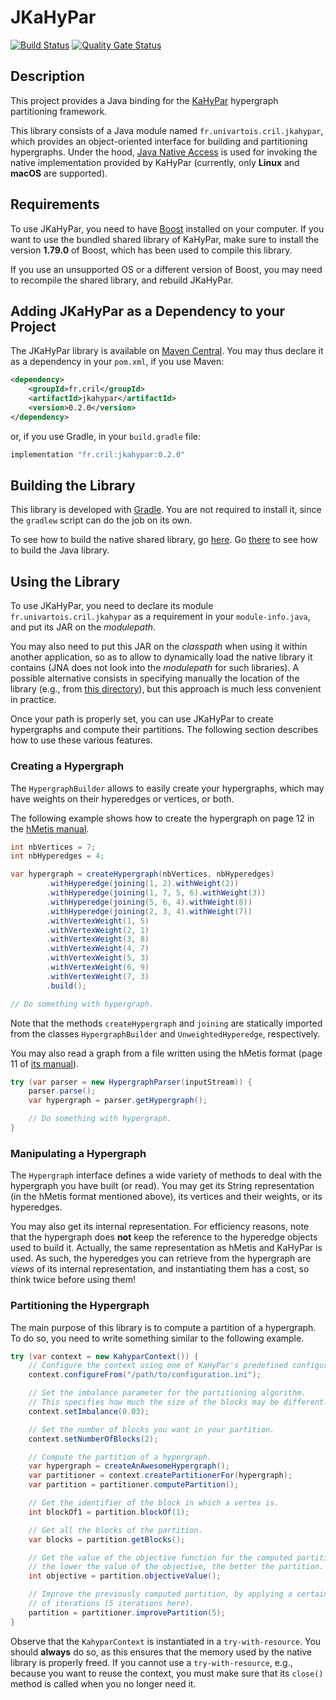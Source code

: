 # JKaHyPar

[![Build Status](https://travis-ci.org/crillab/jkahypar.svg?branch=master)](https://travis-ci.org/crillab/jkahypar)
[![Quality Gate Status](https://sonarcloud.io/api/project_badges/measure?project=crillab%3Ajkahypar&metric=alert_status)](https://sonarcloud.io/dashboard?id=crillab%3Ajkahypar)

## Description

This project provides a Java binding for the [KaHyPar](https://kahypar.org/)
hypergraph partitioning framework.

This library consists of a Java module named `fr.univartois.cril.jkahypar`,
which provides an object-oriented interface for building and partitioning
hypergraphs.
Under the hood, [Java Native Access](https://github.com/java-native-access/jna)
is used for invoking the native implementation provided by KaHyPar
(currently, only **Linux** and **macOS** are supported).

## Requirements

To use JKaHyPar, you need to have [Boost](https://www.boost.org) installed
on your computer.
If you want to use the bundled shared library of KaHyPar, make sure to install
the version **1.79.0** of Boost, which has been used to compile this library.

If you use an unsupported OS or a different version of Boost, you may need to
recompile the shared library, and rebuild JKaHyPar.

## Adding JKaHyPar as a Dependency to your Project

The JKaHyPar library is available on
[Maven Central](https://search.maven.org/artifact/fr.cril/jkahypar/0.2.0/jar).
You may thus declare it as a dependency in your `pom.xml`, if you use Maven:

```xml
<dependency>
    <groupId>fr.cril</groupId>
    <artifactId>jkahypar</artifactId>
    <version>0.2.0</version>
</dependency>
```

or, if you use Gradle, in your `build.gradle` file:

```groovy
implementation "fr.cril:jkahypar:0.2.0"
```

## Building the Library

This library is developed with [Gradle](https://gradle.org/).
You are not required to install it, since the `gradlew` script can do the
job on its own.

To see how to build the native shared library, go [here](native-kahypar).
Go [there](java-wrapper) to see how to build the Java library.

## Using the Library

To use JKaHyPar, you need to declare its module `fr.univartois.cril.jkahypar`
as a requirement in your `module-info.java`, and put its JAR on the
*modulepath*.

You may also need to put this JAR on the *classpath* when using it within
another application, so as to allow to dynamically load the native library it
contains (JNA does not look into the *modulepath* for such libraries).
A possible alternative consists in specifying manually the location of the
library (e.g., from [this directory](java-wrapper/src/main/resources/)), but
this approach is much less convenient in practice.

Once your path is properly set, you can use JKaHyPar to create hypergraphs
and compute their partitions.
The following section describes how to use these various features.

### Creating a Hypergraph

The `HypergraphBuilder` allows to easily create your hypergraphs, which may
have weights on their hyperedges or vertices, or both.

The following example shows how to create the hypergraph on page 12 in the
[hMetis manual](http://glaros.dtc.umn.edu/gkhome/fetch/sw/hmetis/manual.pdf).

```java
int nbVertices = 7;
int nbHyperedges = 4;

var hypergraph = createHypergraph(nbVertices, nbHyperedges)
        .withHyperedge(joining(1, 2).withWeight(2))
        .withHyperedge(joining(1, 7, 5, 6).withWeight(3))
        .withHyperedge(joining(5, 6, 4).withWeight(8))
        .withHyperedge(joining(2, 3, 4).withWeight(7))
        .withVertexWeight(1, 5)
        .withVertexWeight(2, 1)
        .withVertexWeight(3, 8)
        .withVertexWeight(4, 7)
        .withVertexWeight(5, 3)
        .withVertexWeight(6, 9)
        .withVertexWeight(7, 3)
        .build();

// Do something with hypergraph.
```

Note that the methods `createHypergraph` and `joining` are statically imported
from the classes `HypergraphBuilder` and `UnweightedHyperedge`, respectively.

You may also read a graph from a file written using the hMetis format (page 11
of [its manual](http://glaros.dtc.umn.edu/gkhome/fetch/sw/hmetis/manual.pdf)).

```java
try (var parser = new HypergraphParser(inputStream)) {
    parser.parse();
    var hypergraph = parser.getHypergraph();

    // Do something with hypergraph.
}
```

### Manipulating a Hypergraph

The `Hypergraph` interface defines a wide variety of methods to deal with the
hypergraph you have built (or read).
You may get its String representation (in the hMetis format mentioned above),
its vertices and their weights, or its hyperedges.

You may also get its internal representation.
For efficiency reasons, note that the hypergraph does **not** keep the
reference to the hyperedge objects used to build it.
Actually, the same representation as hMetis and KaHyPar is used.
As such, the hyperedges you can retrieve from the hypergraph are *views*
of its internal representation, and instantiating them has a cost, so think
twice before using them!

### Partitioning the Hypergraph

The main purpose of this library is to compute a partition of a hypergraph.
To do so, you need to write something similar to the following example.

```java
try (var context = new KahyparContext()) {
    // Configure the context using one of KaHyPar's predefined configurations.
    context.configureFrom("/path/to/configuration.ini");

    // Set the imbalance parameter for the partitioning algorithm.
    // This specifies how much the size of the blocks may be different.
    context.setImbalance(0.03);

    // Set the number of blocks you want in your partition.
    context.setNumberOfBlocks(2);

    // Compute the partition of a hypergraph.
    var hypergraph = createAnAwesomeHypergraph();
    var partitioner = context.createPartitionerFor(hypergraph);
    var partition = partitioner.computePartition();

    // Get the identifier of the block in which a vertex is.
    int blockOf1 = partition.blockOf(1);

    // Get all the blocks of the partition.
    var blocks = partition.getBlocks();

    // Get the value of the objective function for the computed partition:
    // the lower the value of the objective, the better the partition.
    int objective = partition.objectiveValue();

    // Improve the previously computed partition, by applying a certain amount
    // of iterations (5 iterations here).
    partition = partitioner.improvePartition(5);
}
```

Observe that the `KahyparContext` is instantiated in a `try-with-resource`.
You should **always** do so, as this ensures that the memory used by the native
library is properly freed.
If you cannot use a `try-with-resource`, e.g., because you want to reuse the
context, you must make sure that its `close()` method is called when you no
longer need it.
